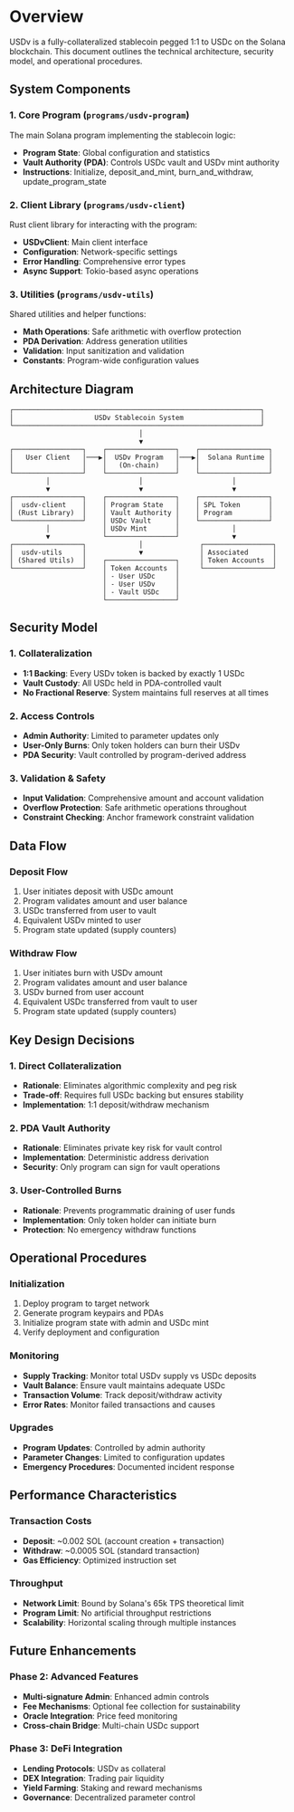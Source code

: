 # Overview

USDv is a fully-collateralized stablecoin pegged 1:1 to USDc on the Solana blockchain. This document outlines the technical architecture, security model, and operational procedures.

## System Components

### 1. Core Program (`programs/usdv-program`)

The main Solana program implementing the stablecoin logic:

- **Program State**: Global configuration and statistics
- **Vault Authority (PDA)**: Controls USDc vault and USDv mint authority
- **Instructions**: Initialize, deposit_and_mint, burn_and_withdraw, update_program_state

### 2. Client Library (`programs/usdv-client`)

Rust client library for interacting with the program:

- **USDvClient**: Main client interface
- **Configuration**: Network-specific settings
- **Error Handling**: Comprehensive error types
- **Async Support**: Tokio-based async operations

### 3. Utilities (`programs/usdv-utils`)

Shared utilities and helper functions:

- **Math Operations**: Safe arithmetic with overflow protection
- **PDA Derivation**: Address generation utilities
- **Validation**: Input sanitization and validation
- **Constants**: Program-wide configuration values

## Architecture Diagram

```
┌─────────────────────────────────────────────────────────────┐
│                    USDv Stablecoin System                   │
└─────────────────────────────────────────────────────────────┘
                                │
                                ▼
┌─────────────────┐    ┌─────────────────┐    ┌─────────────────┐
│   User Client   │───▶│  USDv Program   │───▶│  Solana Runtime │
│                 │    │   (On-chain)    │    │                 │
└─────────────────┘    └─────────────────┘    └─────────────────┘
         │                      │                      │
         ▼                      ▼                      ▼
┌─────────────────┐    ┌─────────────────┐    ┌─────────────────┐
│  usdv-client    │    │ Program State   │    │ SPL Token       │
│ (Rust Library)  │    │ Vault Authority │    │ Program         │
└─────────────────┘    │ USDc Vault      │    └─────────────────┘
         │             │ USDv Mint       │             │
         ▼             └─────────────────┘             ▼
┌─────────────────┐             │              ┌─────────────────┐
│  usdv-utils     │             ▼              │ Associated      │
│ (Shared Utils)  │    ┌─────────────────┐     │ Token Accounts  │
└─────────────────┘    │ Token Accounts  │     └─────────────────┘
                       │ - User USDc     │
                       │ - User USDv     │
                       │ - Vault USDc    │
                       └─────────────────┘
```

## Security Model

### 1. Collateralization

- **1:1 Backing**: Every USDv token is backed by exactly 1 USDc
- **Vault Custody**: All USDc held in PDA-controlled vault
- **No Fractional Reserve**: System maintains full reserves at all times

### 2. Access Controls

- **Admin Authority**: Limited to parameter updates only
- **User-Only Burns**: Only token holders can burn their USDv
- **PDA Security**: Vault controlled by program-derived address

### 3. Validation & Safety

- **Input Validation**: Comprehensive amount and account validation
- **Overflow Protection**: Safe arithmetic operations throughout
- **Constraint Checking**: Anchor framework constraint validation

## Data Flow

### Deposit Flow

1. User initiates deposit with USDc amount
2. Program validates amount and user balance
3. USDc transferred from user to vault
4. Equivalent USDv minted to user
5. Program state updated (supply counters)

### Withdraw Flow

1. User initiates burn with USDv amount
2. Program validates amount and user balance
3. USDv burned from user account
4. Equivalent USDc transferred from vault to user
5. Program state updated (supply counters)

## Key Design Decisions

### 1. Direct Collateralization

- **Rationale**: Eliminates algorithmic complexity and peg risk
- **Trade-off**: Requires full USDc backing but ensures stability
- **Implementation**: 1:1 deposit/withdraw mechanism

### 2. PDA Vault Authority

- **Rationale**: Eliminates private key risk for vault control
- **Implementation**: Deterministic address derivation
- **Security**: Only program can sign for vault operations

### 3. User-Controlled Burns

- **Rationale**: Prevents programmatic draining of user funds
- **Implementation**: Only token holder can initiate burn
- **Protection**: No emergency withdraw functions

## Operational Procedures

### Initialization

1. Deploy program to target network
2. Generate program keypairs and PDAs
3. Initialize program state with admin and USDc mint
4. Verify deployment and configuration

### Monitoring

- **Supply Tracking**: Monitor total USDv supply vs USDc deposits
- **Vault Balance**: Ensure vault maintains adequate USDc
- **Transaction Volume**: Track deposit/withdraw activity
- **Error Rates**: Monitor failed transactions and causes

### Upgrades

- **Program Updates**: Controlled by admin authority
- **Parameter Changes**: Limited to configuration updates
- **Emergency Procedures**: Documented incident response

## Performance Characteristics

### Transaction Costs

- **Deposit**: ~0.002 SOL (account creation + transaction)
- **Withdraw**: ~0.0005 SOL (standard transaction)
- **Gas Efficiency**: Optimized instruction set

### Throughput

- **Network Limit**: Bound by Solana's 65k TPS theoretical limit
- **Program Limit**: No artificial throughput restrictions
- **Scalability**: Horizontal scaling through multiple instances

## Future Enhancements

### Phase 2: Advanced Features

- **Multi-signature Admin**: Enhanced admin controls
- **Fee Mechanisms**: Optional fee collection for sustainability
- **Oracle Integration**: Price feed monitoring
- **Cross-chain Bridge**: Multi-chain USDc support

### Phase 3: DeFi Integration

- **Lending Protocols**: USDv as collateral
- **DEX Integration**: Trading pair liquidity
- **Yield Farming**: Staking and reward mechanisms
- **Governance**: Decentralized parameter control


